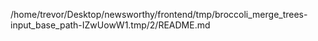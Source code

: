 /home/trevor/Desktop/newsworthy/frontend/tmp/broccoli_merge_trees-input_base_path-IZwUowW1.tmp/2/README.md